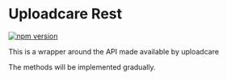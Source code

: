 # Uploadcare Rest
[![npm version](https://img.shields.io/npm/v/uploadcare-rest.svg?style=for-the-badge)](https://www.npmjs.com/package/uploadcare-rest)

This is a wrapper around the API made available by uploadcare

The methods will be implemented gradually.
